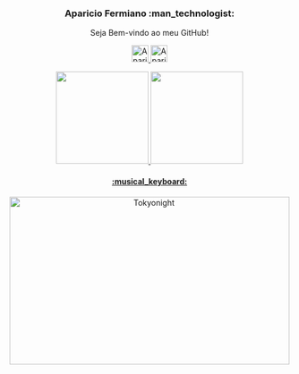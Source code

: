 <div align="center">
  <!-- Title -->
  <h3>Aparicio Fermiano :man_technologist:</h3>
  <p>Seja Bem-vindo ao meu GitHub!</p>

  <!-- images -->
  <p>
    <a href="https://www.linkedin.com/in/apariciofermiano/">
      <img src="https://www.vectorlogo.zone/logos/linkedin/linkedin-icon.svg" alt="Aparicio Fermiano - LinkedIn Profile" height="30" width="30">
    </a>
    <a href="mailto:aparicio.empresarial@gmail.com">
      <img src="https://www.vectorlogo.zone/logos/gmail/gmail-tile.svg" alt="Aparicio Fermiano - Gmail" height="30" width="30">
    </a>
  </p>
</div>

<!--<div>
  <h4 align="center">Visitas ao meu perfil :eyes:</h4>
  <p align="center"><img src="https://profile-counter.glitch.me/apariciofermiano/count.svg" alt="Visitor's Count" /></p>
</div>-->

<div align="center">
  <a href="https://github.com/AparicioFermiano" alt="Stats - Aparicio Fermiano">
  <img height="165em" src="https://github-readme-stats.vercel.app/api/top-langs/?username=AparicioFermiano&langs_count=10&theme=tokyonight&layout=compact"/>
  <img height="165em" src="https://github-readme-stats.vercel.app/api?username=AparicioFermiano&show_icons=true&theme=tokyonight&include_all_commits=true&count_private=true"/>
    
<h4 align="center">:musical_keyboard:</h4>

<p align="center"><img src="https://thumbs.gfycat.com/GoodnaturedFondGaur-size_restricted.gif" alt="Tokyonight" height="300" width="500"></p>
